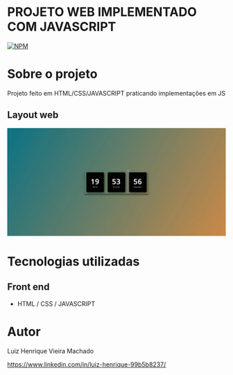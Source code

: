 # PROJETO WEB IMPLEMENTADO COM JAVASCRIPT
[![NPM](https://img.shields.io/npm/l/react)](https://github.com/Luiz-Hznrique/RelogioDigital/blob/master/LICENSE) 

# Sobre o projeto

Projeto feito em HTML/CSS/JAVASCRIPT praticando implementações em JS


## Layout web
![Web 1](https://github.com/Luiz-Hznrique/RelogioDigital/blob/main/assets/GifTeste.gif)

# Tecnologias utilizadas
## Front end
- HTML / CSS / JAVASCRIPT 


# Autor

Luiz Henrique Vieira Machado

https://www.linkedin.com/in/luiz-henrique-99b5b8237/
